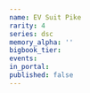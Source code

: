 ```yaml
---
name: EV Suit Pike
rarity: 4
series: dsc
memory_alpha: ''
bigbook_tier:
events:
in_portal:
published: false
---
```

